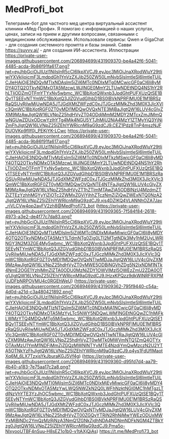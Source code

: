 # MedProfi_bot
Телеграмм-бот для частного мед центра
виртуальный ассистент клиники «Мед-Профи». 
Я помогаю с информацией о наших услугах, ценах, записи на прием и другими вопросами, связанными с медицинским обслуживанием. 
Использовали сервисы:
Qwen и GigaChat - для создания системного промпта и базы знаний.
Савви https://suvvy.ai/ - для создания ИИ-ассистента.
Иллюстрации
https://private-user-images.githubusercontent.com/206894699/431909370-be4a42f6-5041-4485-acda-9b86f91fa617.png?jwt=eyJhbGciOiJIUzI1NiIsInR5cCI6IkpXVCJ9.eyJpc3MiOiJnaXRodWIuY29tIiwiYXVkIjoicmF3LmdpdGh1YnVzZXJjb250ZW50LmNvbSIsImtleSI6ImtleTUiLCJleHAiOjE3NDQyMTIxNDAsIm5iZiI6MTc0NDIxMTg0MCwicGF0aCI6Ii8yMDY4OTQ2OTkvNDMxOTA5MzcwLWJlNGE0MmY2LTUwNDEtNDQ4NS1hY2RhLTliODZmOTFmYTYxNy5wbmc_WC1BbXotQWxnb3JpdGhtPUFXUzQtSE1BQy1TSEEyNTYmWC1BbXotQ3JlZGVudGlhbD1BS0lBVkNPRFlMU0E1M1BRSzRaQSUyRjIwMjUwNDA5JTJGdXMtZWFzdC0xJTJGczMlMkZhd3M0X3JlcXVlc3QmWC1BbXotRGF0ZT0yMDI1MDQwOVQxNTE3MjBaJlgtQW16LUV4cGlyZXM9MzAwJlgtQW16LVNpZ25hdHVyZT04ODdjMmM2MDY2MTcxZmJlMmQwNGUwZDUxODcwYzlhYTg4Mjk4NGU5YTJhMjU2NjA4MzY1ZTMyYjQ3YjNiZmFhJlgtQW16LVNpZ25lZEhlYWRlcnM9aG9zdCJ9.CEZ1Pdz8TnP4mszNJFDUOVKp9fllf0j_PEKjYK-LCwc
https://private-user-images.githubusercontent.com/206894699/431909370-be4a42f6-5041-4485-acda-9b86f91fa617.png?jwt=eyJhbGciOiJIUzI1NiIsInR5cCI6IkpXVCJ9.eyJpc3MiOiJnaXRodWIuY29tIiwiYXVkIjoicmF3LmdpdGh1YnVzZXJjb250ZW50LmNvbSIsImtleSI6ImtleTUiLCJleHAiOjE3NDQyMTIyMzEsIm5iZiI6MTc0NDIxMTkzMSwicGF0aCI6Ii8yMDY4OTQ2OTkvNDMxOTA5MzcwLWJlNGE0MmY2LTUwNDEtNDQ4NS1hY2RhLTliODZmOTFmYTYxNy5wbmc_WC1BbXotQWxnb3JpdGhtPUFXUzQtSE1BQy1TSEEyNTYmWC1BbXotQ3JlZGVudGlhbD1BS0lBVkNPRFlMU0E1M1BRSzRaQSUyRjIwMjUwNDA5JTJGdXMtZWFzdC0xJTJGczMlMkZhd3M0X3JlcXVlc3QmWC1BbXotRGF0ZT0yMDI1MDQwOVQxNTE4NTFaJlgtQW16LUV4cGlyZXM9MzAwJlgtQW16LVNpZ25hdHVyZT1hZTlmMTAwZjA5ODBlNzU4MzdmZTZiZTEzYzhhMGYyYjZiOTc2ZWMxZGViYjhhZTczNmZiZjQwZWExNTQ0NzA2JlgtQW16LVNpZ25lZEhlYWRlcnM9aG9zdCJ9.xjs4DZIKQ4VLANNhOZA7Jav_rjVLCVw4pp2avFV2zh8@MedProfi73_bot
(https://private-user-images.githubusercontent.com/206894699/431909365-7f584f84-2618-4973-a3e2-de4f77c7da83.png?jwt=eyJhbGciOiJIUzI1NiIsInR5cCI6IkpXVCJ9.eyJpc3MiOiJnaXRodWIuY29tIiwiYXVkIjoicmF3LmdpdGh1YnVzZXJjb250ZW50LmNvbSIsImtleSI6ImtleTUiLCJleHAiOjE3NDQyMTIzMDIsIm5iZiI6MTc0NDIxMjAwMiwicGF0aCI6Ii8yMDY4OTQ2OTkvNDMxOTA5MzY1LTdmNTg0Zjg0LTI2MTgtNDk3My1hM2UyLWRlNGY3N2M3ZGE4My5wbmc_WC1BbXotQWxnb3JpdGhtPUFXUzQtSE1BQy1TSEEyNTYmWC1BbXotQ3JlZGVudGlhbD1BS0lBVkNPRFlMU0E1M1BRSzRaQSUyRjIwMjUwNDA5JTJGdXMtZWFzdC0xJTJGczMlMkZhd3M0X3JlcXVlc3QmWC1BbXotRGF0ZT0yMDI1MDQwOVQxNTIwMDJaJlgtQW16LUV4cGlyZXM9MzAwJlgtQW16LVNpZ25hdHVyZT0yMWE5ODBjNGVhZDg5N2IxNDM1NTk4NmE2OGE1YzhlMmZlZTA0ODU0MzNiZDY1OWVlMzI5OWEzZmU2ZDA0OTg1JlgtQW16LVNpZ25lZEhlYWRlcnM9aG9zdCJ9.IHzxKPQzz9dkWlNRFRXPMUJDFbNRPOVMU4c0RGEhWeU)
(https://private-user-images.githubusercontent.com/206894699/431909362-795f9440-c54a-4d0d-a21d-c3a480421892.png?jwt=eyJhbGciOiJIUzI1NiIsInR5cCI6IkpXVCJ9.eyJpc3MiOiJnaXRodWIuY29tIiwiYXVkIjoicmF3LmdpdGh1YnVzZXJjb250ZW50LmNvbSIsImtleSI6ImtleTUiLCJleHAiOjE3NDQyMTIzNTQsIm5iZiI6MTc0NDIxMjA1NCwicGF0aCI6Ii8yMDY4OTQ2OTkvNDMxOTA5MzYyLTc5NWY5NDQwLWM1NGEtNGQwZC1hMjFkLWMzYTQ4MDQyMTg5Mi5wbmc_WC1BbXotQWxnb3JpdGhtPUFXUzQtSE1BQy1TSEEyNTYmWC1BbXotQ3JlZGVudGlhbD1BS0lBVkNPRFlMU0E1M1BRSzRaQSUyRjIwMjUwNDA5JTJGdXMtZWFzdC0xJTJGczMlMkZhd3M0X3JlcXVlc3QmWC1BbXotRGF0ZT0yMDI1MDQwOVQxNTIwNTRaJlgtQW16LUV4cGlyZXM9MzAwJlgtQW16LVNpZ25hdHVyZT0wMTk0MWVmNTQ1ZmQ4OTYxOTAxMzU1YmM1NDFjMmZjZGQzMWNlNTYyMTE4NzdiYmQwMzczN2U2YTA5OTNkYzFhJlgtQW16LVNpZ25lZEhlYWRlcnM9aG9zdCJ9.q4ys1FdUflMaotXq6M_6LX7TzxjsYkJburaKGJ5Vf4g)
(https://private-user-images.githubusercontent.com/206894699/431909360-d95fd7d4-aa79-4b40-a183-7e75aa17c2a8.png?jwt=eyJhbGciOiJIUzI1NiIsInR5cCI6IkpXVCJ9.eyJpc3MiOiJnaXRodWIuY29tIiwiYXVkIjoicmF3LmdpdGh1YnVzZXJjb250ZW50LmNvbSIsImtleSI6ImtleTUiLCJleHAiOjE3NDQyMTI0MjIsIm5iZiI6MTc0NDIxMjEyMiwicGF0aCI6Ii8yMDY4OTQ2OTkvNDMxOTA5MzYwLWQ5NWZkN2Q0LWFhNzktNGI0MC1hMTgzLTdlNzVhYTE3YzJhOC5wbmc_WC1BbXotQWxnb3JpdGhtPUFXUzQtSE1BQy1TSEEyNTYmWC1BbXotQ3JlZGVudGlhbD1BS0lBVkNPRFlMU0E1M1BRSzRaQSUyRjIwMjUwNDA5JTJGdXMtZWFzdC0xJTJGczMlMkZhd3M0X3JlcXVlc3QmWC1BbXotRGF0ZT0yMDI1MDQwOVQxNTIyMDJaJlgtQW16LUV4cGlyZXM9MzAwJlgtQW16LVNpZ25hdHVyZT00ZGQyYTRiN2RhNjMwYWEzODUxMWYxMjBlNDc2YmQzMzRjNzA3NmQ1ZGNkZjdhNDA4NDNmNDFkNGM4ZTBkYzg0JlgtQW16LVNpZ25lZEhlYWRlcnM9aG9zdCJ9.Pma5o-NlxyooUTBF4nSuu-H8sEZ1o1b0-v1tAXjQiAs)
https://t.me/MedProfi73_bot
